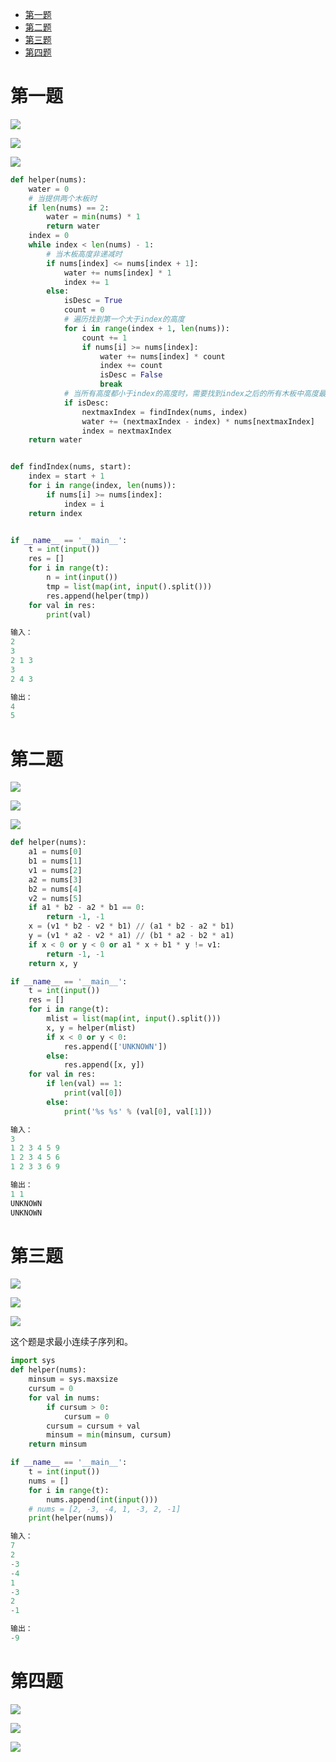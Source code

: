 * [第一题](#第一题)
* [第二题](#第二题)
* [第三题](#第三题)
* [第四题](#第四题)

# 第一题
![](https://raw.githubusercontent.com/Andr-Robot/iMarkdownPhotos/master/Res/sxf1_1.png)

![](https://raw.githubusercontent.com/Andr-Robot/iMarkdownPhotos/master/Res/sxf1_2.png)

![](https://raw.githubusercontent.com/Andr-Robot/iMarkdownPhotos/master/Res/sxf1_3.png)


```python
def helper(nums):
    water = 0
    # 当提供两个木板时
    if len(nums) == 2:
        water = min(nums) * 1
        return water
    index = 0
    while index < len(nums) - 1:
        # 当木板高度非递减时
        if nums[index] <= nums[index + 1]:
            water += nums[index] * 1
            index += 1
        else:
            isDesc = True
            count = 0
            # 遍历找到第一个大于index的高度
            for i in range(index + 1, len(nums)):
                count += 1
                if nums[i] >= nums[index]:
                    water += nums[index] * count
                    index += count
                    isDesc = False
                    break
            # 当所有高度都小于index的高度时，需要找到index之后的所有木板中高度最高的
            if isDesc:
                nextmaxIndex = findIndex(nums, index)
                water += (nextmaxIndex - index) * nums[nextmaxIndex]
                index = nextmaxIndex
    return water


def findIndex(nums, start):
    index = start + 1
    for i in range(index, len(nums)):
        if nums[i] >= nums[index]:
            index = i
    return index


if __name__ == '__main__':
    t = int(input())
    res = []
    for i in range(t):
        n = int(input())
        tmp = list(map(int, input().split()))
        res.append(helper(tmp))
    for val in res:
        print(val)

输入：
2
3
2 1 3
3
2 4 3

输出：
4
5
```


# 第二题
![](https://raw.githubusercontent.com/Andr-Robot/iMarkdownPhotos/master/Res/sxf2_1.png)

![](https://raw.githubusercontent.com/Andr-Robot/iMarkdownPhotos/master/Res/sxf2_2.png)

![](https://raw.githubusercontent.com/Andr-Robot/iMarkdownPhotos/master/Res/sxf2_3.png)

```python
def helper(nums):
    a1 = nums[0]
    b1 = nums[1]
    v1 = nums[2]
    a2 = nums[3]
    b2 = nums[4]
    v2 = nums[5]
    if a1 * b2 - a2 * b1 == 0:
        return -1, -1
    x = (v1 * b2 - v2 * b1) // (a1 * b2 - a2 * b1)
    y = (v1 * a2 - v2 * a1) // (b1 * a2 - b2 * a1)
    if x < 0 or y < 0 or a1 * x + b1 * y != v1:
        return -1, -1
    return x, y

if __name__ == '__main__':
    t = int(input())
    res = []
    for i in range(t):
        mlist = list(map(int, input().split()))
        x, y = helper(mlist)
        if x < 0 or y < 0:
            res.append(['UNKNOWN'])
        else:
            res.append([x, y])
    for val in res:
        if len(val) == 1:
            print(val[0])
        else:
            print('%s %s' % (val[0], val[1]))

输入：
3
1 2 3 4 5 9
1 2 3 4 5 6
1 2 3 3 6 9

输出：
1 1
UNKNOWN
UNKNOWN
```


# 第三题
![](https://raw.githubusercontent.com/Andr-Robot/iMarkdownPhotos/master/Res/sxf3_1.png)

![](https://raw.githubusercontent.com/Andr-Robot/iMarkdownPhotos/master/Res/sxf3_2.png)

![](https://raw.githubusercontent.com/Andr-Robot/iMarkdownPhotos/master/Res/sxf3_3.png)

这个题是求最小连续子序列和。

```python
import sys
def helper(nums):
    minsum = sys.maxsize
    cursum = 0
    for val in nums:
        if cursum > 0:
            cursum = 0
        cursum = cursum + val
        minsum = min(minsum, cursum)
    return minsum

if __name__ == '__main__':
    t = int(input())
    nums = []
    for i in range(t):
        nums.append(int(input()))
    # nums = [2, -3, -4, 1, -3, 2, -1]
    print(helper(nums))

输入：
7
2
-3
-4
1
-3
2
-1

输出：
-9
```

# 第四题
![](https://raw.githubusercontent.com/Andr-Robot/iMarkdownPhotos/master/Res/sxf4_1.png)

![](https://raw.githubusercontent.com/Andr-Robot/iMarkdownPhotos/master/Res/sxf4_2.png)

![](https://raw.githubusercontent.com/Andr-Robot/iMarkdownPhotos/master/Res/sxf4_3.png)
